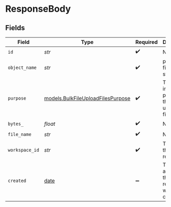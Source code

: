 # ResponseBody


## Fields

| Field                                                                        | Type                                                                         | Required                                                                     | Description                                                                  |
| ---------------------------------------------------------------------------- | ---------------------------------------------------------------------------- | ---------------------------------------------------------------------------- | ---------------------------------------------------------------------------- |
| `id`                                                                         | *str*                                                                        | :heavy_check_mark:                                                           | N/A                                                                          |
| `object_name`                                                                | *str*                                                                        | :heavy_check_mark:                                                           | path to the file in the storage                                              |
| `purpose`                                                                    | [models.BulkFileUploadFilesPurpose](../models/bulkfileuploadfilespurpose.md) | :heavy_check_mark:                                                           | The intended purpose of the uploaded file.                                   |
| `bytes_`                                                                     | *float*                                                                      | :heavy_check_mark:                                                           | N/A                                                                          |
| `file_name`                                                                  | *str*                                                                        | :heavy_check_mark:                                                           | N/A                                                                          |
| `workspace_id`                                                               | *str*                                                                        | :heavy_check_mark:                                                           | The id of the resource                                                       |
| `created`                                                                    | [date](https://docs.python.org/3/library/datetime.html#date-objects)         | :heavy_minus_sign:                                                           | The date and time the resource was created                                   |